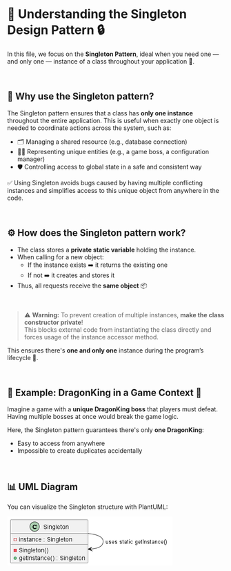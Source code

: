 # 🧠 Understanding the Singleton Design Pattern 🔒

In this file, we focus on the **Singleton Pattern**, ideal when you need one — and only one — instance of a class throughout your application 📄.

<br>

## 🤔 Why use the Singleton pattern?

The Singleton pattern ensures that a class has **only one instance** throughout the entire application. This is useful when exactly one object is needed to coordinate actions across the system, such as:

- 🗂️ Managing a shared resource (e.g., database connection)  
- 🧙‍♂️ Representing unique entities (e.g., a game boss, a configuration manager)  
- 🛡️ Controlling access to global state in a safe and consistent way

✅ Using Singleton avoids bugs caused by having multiple conflicting instances and simplifies access to this unique object from anywhere in the code.

<br>

## ⚙️ How does the Singleton pattern work?

- The class stores a **private static variable** holding the instance.  
- When calling for a new object:
  - If the instance exists ➡️ it returns the existing one  
  - If not ➡️ it creates and stores it  
- Thus, all requests receive the **same object** 📦

<br>

> ⚠️ **Warning:** To prevent creation of multiple instances, **make the class constructor private**!  
> This blocks external code from instantiating the class directly and forces usage of the instance accessor method.


This ensures there's **one and only one** instance during the program’s lifecycle 🔁.

<br>

## 🐉 Example: DragonKing in a Game Context 👑

Imagine a game with a **unique DragonKing boss** that players must defeat.  
Having multiple bosses at once would break the game logic.

Here, the Singleton pattern guarantees there's only **one DragonKing**:
- Easy to access from anywhere  
- Impossible to create duplicates accidentally

<br>

## 📊 UML Diagram

You can visualize the Singleton structure with PlantUML:

![Singleton UML](uml/Singleton.png)
